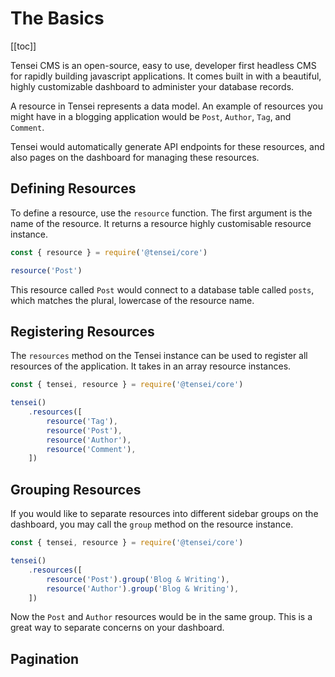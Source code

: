 # The Basics

[[toc]]

Tensei CMS is an open-source, easy to use, developer first headless CMS for rapidly building javascript applications. It comes built in with a beautiful, highly customizable dashboard to administer your database records.

A resource in Tensei represents a data model. An example of resources you might have in a blogging application would be `Post`, `Author`, `Tag`, and `Comment`.

Tensei would automatically generate API endpoints for these resources, and also pages on the dashboard for managing these resources.

## Defining Resources

To define a resource, use the `resource` function. The first argument is the name of the resource. It returns a resource highly customisable resource instance.

```js
const { resource } = require('@tensei/core')

resource('Post')
```

This resource called `Post` would connect to a database table called `posts`, which matches the plural, lowercase of the resource name. 

## Registering Resources

The `resources` method on the Tensei instance can be used to register all resources of the application. It takes in an array resource instances.

```js
const { tensei, resource } = require('@tensei/core')

tensei()
    .resources([
        resource('Tag'),
        resource('Post'),
        resource('Author'),
        resource('Comment'),
    ])
```

## Grouping Resources

If you would like to separate resources into different sidebar groups on the dashboard, you may call the `group` method on the resource instance.

```js
const { tensei, resource } = require('@tensei/core')

tensei()
    .resources([
        resource('Post').group('Blog & Writing'),
        resource('Author').group('Blog & Writing'),
    ])
```

Now the `Post` and `Author` resources would be in the same group. This is a great way to separate concerns on your dashboard.

## Pagination
